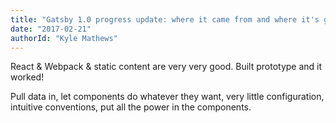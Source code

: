 ```yaml
---
title: "Gatsby 1.0 progress update: where it came from and where it's going"
date: "2017-02-21"
authorId: "Kyle Mathews"
---
```


React & Webpack & static content are very very good. Built prototype and
it worked!

Pull data in, let components do whatever they want, very little
configuration, intuitive conventions, put all the power in the
components.
